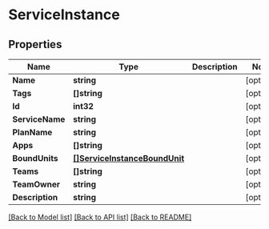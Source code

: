 # ServiceInstance

## Properties

Name | Type | Description | Notes
------------ | ------------- | ------------- | -------------
**Name** | **string** |  | [optional] 
**Tags** | **[]string** |  | [optional] 
**Id** | **int32** |  | [optional] 
**ServiceName** | **string** |  | [optional] 
**PlanName** | **string** |  | [optional] 
**Apps** | **[]string** |  | [optional] 
**BoundUnits** | [**[]ServiceInstanceBoundUnit**](ServiceInstanceBoundUnit.md) |  | [optional] 
**Teams** | **[]string** |  | [optional] 
**TeamOwner** | **string** |  | [optional] 
**Description** | **string** |  | [optional] 

[[Back to Model list]](../README.md#documentation-for-models) [[Back to API list]](../README.md#documentation-for-api-endpoints) [[Back to README]](../README.md)


